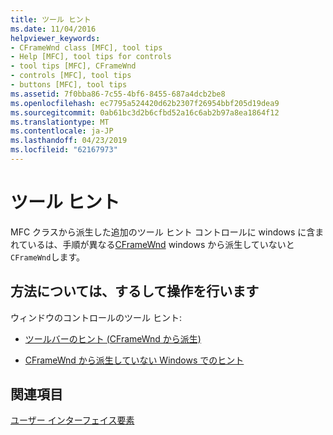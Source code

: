 ```yaml
---
title: ツール ヒント
ms.date: 11/04/2016
helpviewer_keywords:
- CFrameWnd class [MFC], tool tips
- Help [MFC], tool tips for controls
- tool tips [MFC], CFrameWnd
- controls [MFC], tool tips
- buttons [MFC], tool tips
ms.assetid: 7f0bba86-7c55-4bf6-8455-687a4dcb2be8
ms.openlocfilehash: ec7795a524420d62b2307f26954bbf205d19dea9
ms.sourcegitcommit: 0ab61bc3d2b6cfbd52a16c6ab2b97a8ea1864f12
ms.translationtype: MT
ms.contentlocale: ja-JP
ms.lasthandoff: 04/23/2019
ms.locfileid: "62167973"
---
```

# <a name="tool-tips"></a>ツール ヒント

MFC クラスから派生した追加のツール ヒント コントロールに windows に含まれているは、手順が異なる[CFrameWnd](../mfc/reference/cframewnd-class.md) windows から派生していないと`CFrameWnd`します。

## <a name="what-do-you-want-to-know-more-about"></a>方法については、するして操作を行います

ウィンドウのコントロールのツール ヒント:

- [ツールバーのヒント (CFrameWnd から派生)](../mfc/toolbar-tool-tips.md)

- [CFrameWnd から派生していない Windows でのヒント](../mfc/tool-tips-in-windows-not-derived-from-cframewnd.md)

## <a name="see-also"></a>関連項目

[ユーザー インターフェイス要素](../mfc/user-interface-elements-mfc.md)
